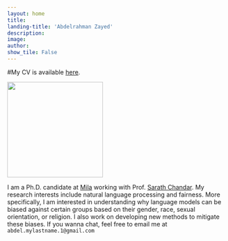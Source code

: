 ```yaml
---
layout: home
title: 
landing-title: 'Abdelrahman Zayed'
description: 
image: 
author: 
show_tile: False
---
```

#My CV is available [here](https://github.com/AbdelrahmanZayed/AbdelrahmanZayed.github.io/raw/master/assets/Abdel_CV_2.pdf). 
    
<img src="https://raw.githubusercontent.com/AbdelrahmanZayed/AbdelrahmanZayed.github.io/master/assets/images/abdel_photo_2.jpg" width="220">

I am a Ph.D. candidate at [Mila](https://mila.quebec/en/person/abdelrahman-zayed/) working with Prof. [Sarath Chandar](http://sarathchandar.in/). My research interests include natural language processing and fairness. More specifically, I am interested in understanding why language models can be biased against certain groups based on their gender, race, sexual orientation, or religion. I also work on developing new methods to mitigate these biases. If you wanna chat, feel free to email me at `abdel.mylastname.1@gmail.com`


